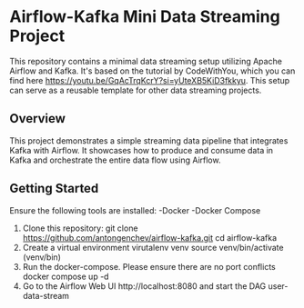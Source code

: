 # Airflow-Kafka Mini Data Streaming Project
This repository contains a minimal data streaming setup utilizing Apache Airflow and Kafka. It's based on the tutorial by CodeWithYou, which you can find here https://youtu.be/GqAcTrqKcrY?si=yUteXB5KiD3fkkyu. This setup can serve as a reusable template for other data streaming projects.

## Overview
This project demonstrates a simple streaming data pipeline that integrates Kafka with Airflow. It showcases how to produce and consume data in Kafka and orchestrate the entire data flow using Airflow.

## Getting Started
Ensure the following tools are installed:
-Docker
-Docker Compose

1. Clone this repository:
    git clone https://github.com/antongenchev/airflow-kafka.git
    cd airflow-kafka
2. Create a virtual environment
    virutalenv venv
    source venv/bin/activate (venv/bin)
3. Run the docker-compose. Please ensure there are no port conflicts
    docker compose up -d
4. Go to the Airflow Web UI http://localhost:8080 and start the DAG user-data-stream
